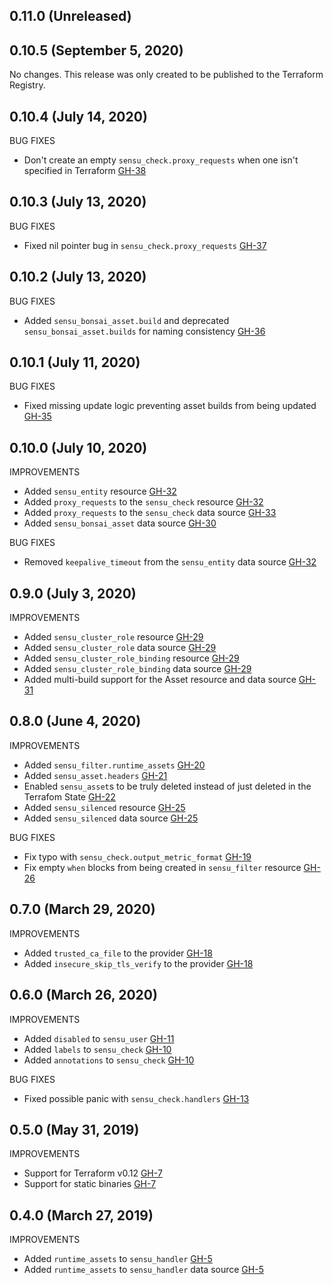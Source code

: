 ## 0.11.0 (Unreleased)

## 0.10.5 (September 5, 2020)

No changes. This release was only created to be published to the Terraform Registry.

## 0.10.4 (July 14, 2020)

BUG FIXES

* Don't create an empty `sensu_check.proxy_requests` when one isn't specified in Terraform [GH-38](https://github.com/jtopjian/terraform-provider-sensu/pull/38)

## 0.10.3 (July 13, 2020)

BUG FIXES

* Fixed nil pointer bug in `sensu_check.proxy_requests` [GH-37](https://github.com/jtopjian/terraform-provider-sensu/pull/37)

## 0.10.2 (July 13, 2020)

BUG FIXES

* Added `sensu_bonsai_asset.build` and deprecated `sensu_bonsai_asset.builds` for naming consistency [GH-36](https://github.com/jtopjian/terraform-provider-sensu/pull/36)


## 0.10.1 (July 11, 2020)

BUG FIXES

* Fixed missing update logic preventing asset builds from being updated [GH-35](https://github.com/jtopjian/terraform-provider-sensu/pull/35)

## 0.10.0 (July 10, 2020)

IMPROVEMENTS

* Added `sensu_entity` resource [GH-32](https://github.com/jtopjian/terraform-provider-sensu/pull/32)
* Added `proxy_requests` to the `sensu_check` resource [GH-32](https://github.com/jtopjian/terraform-provider-sensu/pull/32)
* Added `proxy_requests` to the `sensu_check` data source [GH-33](https://github.com/jtopjian/terraform-provider-sensu/pull/33)
* Added `sensu_bonsai_asset` data source [GH-30](https://github.com/jtopjian/terraform-provider-sensu/pull/30)

BUG FIXES

* Removed `keepalive_timeout` from the `sensu_entity` data source [GH-32](https://github.com/jtopjian/terraform-provider-sensu/pull/32)


## 0.9.0 (July 3, 2020)

IMPROVEMENTS

* Added `sensu_cluster_role` resource [GH-29](https://github.com/jtopjian/terraform-provider-sensu/pull/29)
* Added `sensu_cluster_role` data source [GH-29](https://github.com/jtopjian/terraform-provider-sensu/pull/29)
* Added `sensu_cluster_role_binding` resource [GH-29](https://github.com/jtopjian/terraform-provider-sensu/pull/29)
* Added `sensu_cluster_role_binding` data source [GH-29](https://github.com/jtopjian/terraform-provider-sensu/pull/29)
* Added multi-build support for the Asset resource and data source [GH-31](https://github.com/jtopjian/terraform-provider-sensu/pull/31)

## 0.8.0 (June 4, 2020)

IMPROVEMENTS

* Added `sensu_filter.runtime_assets` [GH-20](https://github.com/jtopjian/terraform-provider-sensu/pull/20)
* Added `sensu_asset.headers` [GH-21](https://github.com/jtopjian/terraform-provider-sensu/pull/21)
* Enabled `sensu_asset`s to be truly deleted instead of just deleted in the Terrafom State [GH-22](https://github.com/jtopjian/terraform-provider-sensu/pull/22)
* Added `sensu_silenced` resource [GH-25](https://github.com/jtopjian/terraform-provider-sensu/pull/25)
* Added `sensu_silenced` data source [GH-25](https://github.com/jtopjian/terraform-provider-sensu/pull/25)

BUG FIXES

* Fix typo with `sensu_check.output_metric_format` [GH-19](https://github.com/jtopjian/terraform-provider-sensu/pull/19)
* Fix empty `when` blocks from being created in `sensu_filter` resource [GH-26](https://github.com/jtopjian/terraform-provider-sensu/pull/26)

## 0.7.0 (March 29, 2020)

IMPROVEMENTS

* Added `trusted_ca_file` to the provider [GH-18](https://github.com/jtopjian/terraform-provider-sensu/pull/18)
* Added `insecure_skip_tls_verify` to the provider [GH-18](https://github.com/jtopjian/terraform-provider-sensu/pull/18)

## 0.6.0 (March 26, 2020)

IMPROVEMENTS

* Added `disabled` to `sensu_user` [GH-11](https://github.com/jtopjian/terraform-provider-sensu/pull/11)
* Added `labels` to `sensu_check` [GH-10](https://github.com/jtopjian/terraform-provider-sensu/pull/10)
* Added `annotations` to `sensu_check` [GH-10](https://github.com/jtopjian/terraform-provider-sensu/pull/10)

BUG FIXES

* Fixed possible panic with `sensu_check.handlers` [GH-13](https://github.com/jtopjian/terraform-provider-sensu/pull/13)

## 0.5.0 (May 31, 2019)

IMPROVEMENTS

* Support for Terraform v0.12 [GH-7](https://github.com/jtopjian/terraform-provider-sensu/pull/7)
* Support for static binaries [GH-7](https://github.com/jtopjian/terraform-provider-sensu/pull/7)

## 0.4.0 (March 27, 2019)

IMPROVEMENTS

* Added `runtime_assets` to `sensu_handler` [GH-5](https://github.com/jtopjian/terraform-provider-sensu/pull/5)
* Added `runtime_assets` to `sensu_handler` data source [GH-5](https://github.com/jtopjian/terraform-provider-sensu/pull/5)
